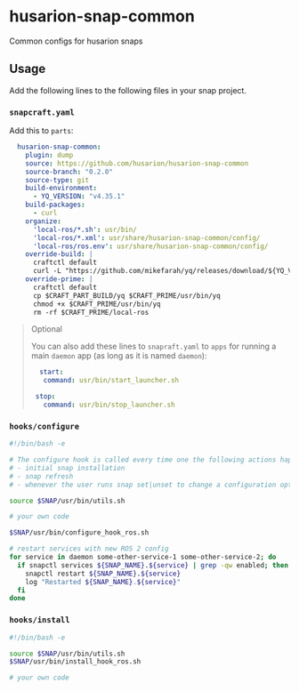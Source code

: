 # husarion-snap-common

Common configs for husarion snaps

## Usage

Add the following lines to the following files in your snap project.

### `snapcraft.yaml`

Add this to `parts`:

```yaml
  husarion-snap-common:
    plugin: dump
    source: https://github.com/husarion/husarion-snap-common
    source-branch: "0.2.0"
    source-type: git
    build-environment:
      - YQ_VERSION: "v4.35.1"
    build-packages:
      - curl
    organize:
      'local-ros/*.sh': usr/bin/
      'local-ros/*.xml': usr/share/husarion-snap-common/config/
      'local-ros/ros.env': usr/share/husarion-snap-common/config/
    override-build: |
      craftctl default
      curl -L "https://github.com/mikefarah/yq/releases/download/${YQ_VERSION}/yq_linux_${CRAFT_ARCH_BUILD_FOR}" -o $CRAFT_PART_BUILD/yq
    override-prime: |
      craftctl default
      cp $CRAFT_PART_BUILD/yq $CRAFT_PRIME/usr/bin/yq
      chmod +x $CRAFT_PRIME/usr/bin/yq
      rm -rf $CRAFT_PRIME/local-ros
```

> Optional
>
> You can also add these lines to `snapraft.yaml` to `apps` for running a main `daemon` app (as long as it is named `daemon`):
> 
> ```yaml
>   start:
>    command: usr/bin/start_launcher.sh
>
>  stop:
>    command: usr/bin/stop_launcher.sh
> ```

### `hooks/configure`

```bash
#!/bin/bash -e

# The configure hook is called every time one the following actions happen:
# - initial snap installation
# - snap refresh
# - whenever the user runs snap set|unset to change a configuration option

source $SNAP/usr/bin/utils.sh

# your own code

$SNAP/usr/bin/configure_hook_ros.sh

# restart services with new ROS 2 config
for service in daemon some-other-service-1 some-other-service-2; do
  if snapctl services ${SNAP_NAME}.${service} | grep -qw enabled; then
    snapctl restart ${SNAP_NAME}.${service}
    log "Restarted ${SNAP_NAME}.${service}"
  fi
done
```

### `hooks/install`

```bash
#!/bin/bash -e

source $SNAP/usr/bin/utils.sh
$SNAP/usr/bin/install_hook_ros.sh

# your own code
```
